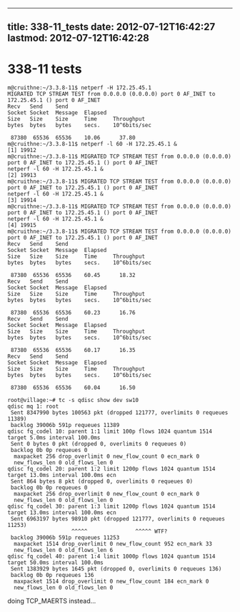 
---
title: 338-11_tests
date: 2012-07-12T16:42:27
lastmod: 2012-07-12T16:42:28
---
338-11 tests
============

    m@cruithne:~/3.3.8-11$ netperf -H 172.25.45.1 
    MIGRATED TCP STREAM TEST from 0.0.0.0 (0.0.0.0) port 0 AF_INET to 172.25.45.1 () port 0 AF_INET
    Recv   Send    Send                          
    Socket Socket  Message  Elapsed              
    Size   Size    Size     Time     Throughput  
    bytes  bytes   bytes    secs.    10^6bits/sec  

     87380  65536  65536    10.06      37.80   
    m@cruithne:~/3.3.8-11$ netperf -l 60 -H 172.25.45.1 &
    [1] 19912
    m@cruithne:~/3.3.8-11$ MIGRATED TCP STREAM TEST from 0.0.0.0 (0.0.0.0) port 0 AF_INET to 172.25.45.1 () port 0 AF_INET
    netperf -l 60 -H 172.25.45.1 &
    [2] 19913
    m@cruithne:~/3.3.8-11$ MIGRATED TCP STREAM TEST from 0.0.0.0 (0.0.0.0) port 0 AF_INET to 172.25.45.1 () port 0 AF_INET
    netperf -l 60 -H 172.25.45.1 &
    [3] 19914
    m@cruithne:~/3.3.8-11$ MIGRATED TCP STREAM TEST from 0.0.0.0 (0.0.0.0) port 0 AF_INET to 172.25.45.1 () port 0 AF_INET
    netperf -l 60 -H 172.25.45.1 &
    [4] 19915
    m@cruithne:~/3.3.8-11$ MIGRATED TCP STREAM TEST from 0.0.0.0 (0.0.0.0) port 0 AF_INET to 172.25.45.1 () port 0 AF_INET
    Recv   Send    Send                          
    Socket Socket  Message  Elapsed              
    Size   Size    Size     Time     Throughput  
    bytes  bytes   bytes    secs.    10^6bits/sec  

     87380  65536  65536    60.45      18.32   
    Recv   Send    Send                          
    Socket Socket  Message  Elapsed              
    Size   Size    Size     Time     Throughput  
    bytes  bytes   bytes    secs.    10^6bits/sec  

     87380  65536  65536    60.23      16.76   
    Recv   Send    Send                          
    Socket Socket  Message  Elapsed              
    Size   Size    Size     Time     Throughput  
    bytes  bytes   bytes    secs.    10^6bits/sec  

     87380  65536  65536    60.17      16.35   
    Recv   Send    Send                          
    Socket Socket  Message  Elapsed              
    Size   Size    Size     Time     Throughput  
    bytes  bytes   bytes    secs.    10^6bits/sec  

     87380  65536  65536    60.04      16.50   

    root@village:~# tc -s qdisc show dev sw10
    qdisc mq 1: root 
     Sent 8347990 bytes 100563 pkt (dropped 121777, overlimits 0 requeues 11389) 
     backlog 39006b 591p requeues 11389 
    qdisc fq_codel 10: parent 1:1 limit 100p flows 1024 quantum 1514 target 5.0ms interval 100.0ms 
     Sent 0 bytes 0 pkt (dropped 0, overlimits 0 requeues 0) 
     backlog 0b 0p requeues 0 
      maxpacket 256 drop_overlimit 0 new_flow_count 0 ecn_mark 0
      new_flows_len 0 old_flows_len 0
    qdisc fq_codel 20: parent 1:2 limit 1200p flows 1024 quantum 1514 target 13.0ms interval 100.0ms ecn 
     Sent 864 bytes 8 pkt (dropped 0, overlimits 0 requeues 0) 
     backlog 0b 0p requeues 0 
      maxpacket 256 drop_overlimit 0 new_flow_count 0 ecn_mark 0
      new_flows_len 0 old_flows_len 0
    qdisc fq_codel 30: parent 1:3 limit 1200p flows 1024 quantum 1514 target 13.0ms interval 100.0ms ecn 
     Sent 6963197 bytes 98910 pkt (dropped 121777, overlimits 0 requeues 11253)
                        ^^^^^               ^^^^^ WTF?
     backlog 39006b 591p requeues 11253 
      maxpacket 1514 drop_overlimit 0 new_flow_count 952 ecn_mark 33
      new_flows_len 0 old_flows_len 6
    qdisc fq_codel 40: parent 1:4 limit 1000p flows 1024 quantum 1514 target 50.0ms interval 100.0ms 
     Sent 1383929 bytes 1645 pkt (dropped 0, overlimits 0 requeues 136) 
     backlog 0b 0p requeues 136 
      maxpacket 1514 drop_overlimit 0 new_flow_count 184 ecn_mark 0
      new_flows_len 0 old_flows_len 0

doing TCP\_MAERTS instead...
